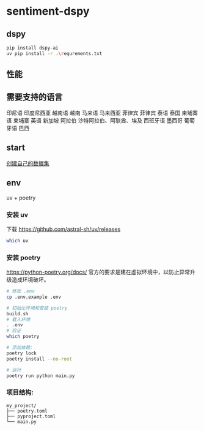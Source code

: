 # sentiment-dspy

## dspy

```bash
pip install dspy-ai
uv pip install -r .\requrements.txt
```

## 性能

## 需要支持的语言

印尼语	印度尼西亚
越南语	越南
马来语	马来西亚
菲律宾	菲律宾
泰语	泰国
柬埔寨语	柬埔寨
英语	新加坡
阿拉伯	沙特阿拉伯、阿联酋、埃及
西班牙语	墨西哥
葡萄牙语	巴西

## start


[创建自己的数据集](https://huggingface.co/learn/nlp-course/zh-CN/chapter5/5)

## env

uv + poetry

### 安装 uv

下载 https://github.com/astral-sh/uv/releases

```bash
which uv
```

### 安装 poetry

https://python-poetry.org/docs/ 官方的要求是建在虚拟环境中，以防止异常升级造成环境破坏。

```bash
# 修改 .env
cp .env.example .env

# 初始化环境和安装 poetry
build.sh
# 载入环境
. .env
# 验证
which poetry

# 添加依赖:
poetry lock
poetry install --no-root

# 运行
poetry run python main.py
```

### 项目结构:
```
my_project/
├── poetry.toml
├── pyproject.toml
└── main.py
```
